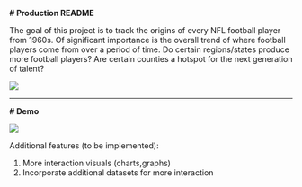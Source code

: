 **# Production README**

The goal of this project is to track the origins of every NFL football player from 1960s. Of significant importance is the overall trend of where football players come from over a period of time. Do certain regions/states produce more football players? Are certain counties a hotspot for the next generation of talent?

![](https://puu.sh/z66kp/e059b74a8b.png)


<hr/>


**# Demo**

![](http://g.recordit.co/USHHw1cZnl.gif)







Additional features (to be implemented):
1) More interaction visuals (charts,graphs)
2) Incorporate additional datasets for more interaction


